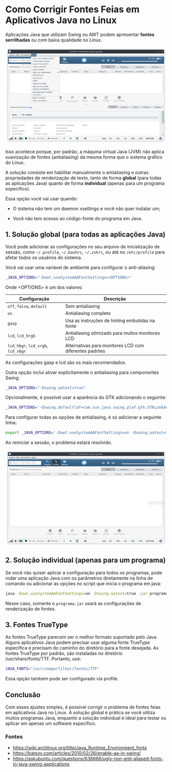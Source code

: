 [Dicas]::
# Como Corrigir Fontes Feias em Aplicativos Java no Linux

Aplicações Java que utilizam Swing ou AWT podem apresentar **fontes serrilhadas**
ou com baixa qualidade no Linux.

![](https://raw.githubusercontent.com/LinuxDicasPro/LinuxDicasPro_Public_Files/refs/heads/master/Artigos/java_font_fix/frostwire1.png)

Isso acontece porque, por padrão, a máquina virtual Java (JVM) não aplica
suavização de fontes (antialiasing) da mesma forma que o sistema gráfico do Linux.

A solução consiste em habilitar manualmente o antialiasing e outras propriedades
de renderização de texto, tanto de forma **global** (para todas as aplicações Java)
quanto de forma **individual** (apenas para um programa específico).

Essa opção você vai usar quando:
- O sistema não tem um daemon xsettings e você não quer instalar um;

- Você não tem acesso ao código-fonte do programa em Java. 

## 1. Solução global (para todas as aplicações Java)

Você pode adicionar as configurações no seu arquivo de inicialização de sessão,
como `~/.profile`, `~/.bashrc`, `~/.zshrc`, ou até no `/etc/profile`
para afetar todos os usuários do sistema.

Você vai usar uma variável de ambiente para configurar o anti-aliasing:
```bash
_JAVA_OPTIONS="-Dawt.useSystemAAFontSettings=<OPTIONS>"
```

Onde \<OPTIONS\> é um dos valores:

| **Configuração**                   | **Descrição**                                          |
| ---------------------------------- | ------------------------------------------------------ |
| `off`, `false`, `default`          | Sem antialiasing                                       |
| `on`                               | Antialiasing completo                                  |
| `gasp`                             | Usa as instruções de hinting embutidas na fonte        |
| `lcd`, `lcd_hrgb`                  | Antialiasing otimizado para muitos monitores LCD       |
| `lcd_hbgr`, `lcd_vrgb`, `lcd_vbgr` | Alternativas para monitores LCD com diferentes padrões |

As configurações gasp e lcd são os mais recomendados.

Outra opção inclui ativar explicitamente o antialiasing para componentes Swing:
```bash
_JAVA_OPTIONS="-Dswing.aatext=true"
```

Opcionalmente, é possível usar a aparência do GTK adicionando o seguinte:
```bash
_JAVA_OPTIONS='-Dswing.defaultlaf=com.sun.java.swing.plaf.gtk.GTKLookAndFeel'
```

Para configurar todas as opções de antialiasing, é só adicionar a seguinte linha:

```bash
export _JAVA_OPTIONS='-Dawt.useSystemAAFontSettings=on -Dswing.aatext=true'
```

Ao reiniciar a sessão, o problema estará resolvido.

![](https://raw.githubusercontent.com/LinuxDicasPro/LinuxDicasPro_Public_Files/refs/heads/master/Artigos/java_font_fix/frostwire2.png)

## 2. Solução individual (apenas para um programa)

Se você não quiser aplicar a configuração para todos os programas,
pode rodar uma aplicação Java com os parâmetros diretamente na linha de comando ou
adicionar as opções no script que inicia o programa em java:

```bash
java -Dawt.useSystemAAFontSettings=on -Dswing.aatext=true -jar programa.jar
```

Nesse caso, somente o `programa.jar` usará as configurações de renderização de fontes.

## 3. Fontes TrueType

As fontes TrueType parecem ser o melhor formato suportado pelo Java. Alguns aplicativos
Java podem precisar usar alguma fonte TrueType específica e precisam do caminho do
diretório para a fonte desejada. As fontes TrueType por padrão, são instaladas
no diretório /usr/share/fonts/TTF. Portanto, use:

```bash
JAVA_FONTS="/usr/compartilhar/fontes/TTF"
```

Essa opção também pode ser configurado via profile.

## Conclusão

Com esses ajustes simples, é possível corrigir o problema de fontes feias em
aplicativos Java no Linux. A solução global é prática se você utiliza muitos
programas Java, enquanto a solução individual é ideal para testar ou aplicar
em apenas um software específico.

### Fontes

* https://wiki.archlinux.org/title/Java_Runtime_Environment_fonts
* https://batsov.com/articles/2010/02/26/enable-aa-in-swing/
* https://askubuntu.com/questions/636666/ugly-non-anti-aliased-fonts-in-java-swing-applications
